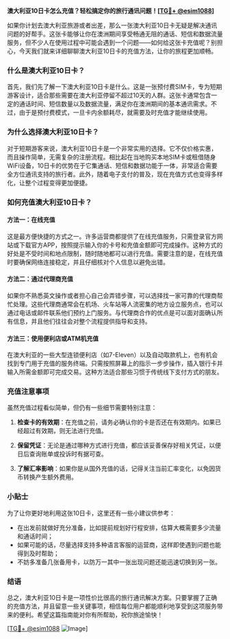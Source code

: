 **澳大利亚10日卡怎么充值？轻松搞定你的旅行通讯问题！[[TG💪+ @esim1088](https://t.me/s/esim1088)]**

如果你计划去澳大利亚旅游或者出差，那么一张澳大利亚10日卡无疑是解决通讯问题的好帮手。这张卡能够让你在澳洲期间享受畅通无阻的通话、短信和数据流量服务，但不少人在使用过程中可能会遇到一个问题——如何给这张卡充值呢？别担心，今天我们就来详细聊聊澳大利亚10日卡的充值方法，让你的旅程更加顺畅。

### 什么是澳大利亚10日卡？

首先，我们先了解一下澳大利亚10日卡是什么。这是一张预付费SIM卡，专为短期游客设计，适合那些需要在澳大利亚停留不超过10天的人群。这张卡通常包含一定的通话时间、短信数量以及数据流量，满足你在澳洲期间的基本通讯需求。不过，由于是预付费模式，一旦卡内余额耗尽，就需要及时充值才能继续使用。

### 为什么选择澳大利亚10日卡？

对于短期游客来说，澳大利亚10日卡是一个非常实用的选择。它不仅价格实惠，而且操作简单，无需复杂的注册流程。相比起在当地购买本地SIM卡或租借随身WiFi设备，10日卡的优势在于它集通话、短信和数据功能于一体，非常适合需要全方位通讯支持的旅行者。此外，随着电子支付的普及，现在充值方式也变得多样化，让整个过程变得更加便捷。

### 如何充值澳大利亚10日卡？

#### 方法一：在线充值

这是最方便快捷的方式之一。许多运营商都提供了在线充值服务，只需登录官方网站或下载官方APP，按照提示输入你的卡号和充值金额即可完成操作。这种方式的好处是不受时间和地点限制，随时随地都可以进行充值。需要注意的是，在线充值时要确保网络连接稳定，并且仔细核对个人信息以避免出错。

#### 方法二：通过代理商充值

如果你不熟悉英文操作或者担心自己会弄错步骤，可以选择找一家可靠的代理商帮忙处理。这些代理商通常会在机场、火车站等人流密集的地方设立服务点，也可以通过电话或邮件联系他们预约上门服务。与代理商合作的优点是可以面对面确认所有信息，并且他们往往会对整个流程提供指导和支持。

#### 方法三：使用便利店或ATM机充值

在澳大利亚的一些大型连锁便利店（如7-Eleven）以及自动取款机上，也有机会找到专门用于充值的服务终端。只需按照屏幕上的指示一步步操作，插入银行卡并输入所需金额即可完成交易。这种方法适合那些习惯于传统线下支付方式的朋友。

### 充值注意事项

虽然充值过程看似简单，但仍有一些细节需要特别注意：

1. **检查卡的有效期**：在充值之前，请务必确认你的卡是否还在有效期内。如果已经超过有效期，则无法进行充值。
   
2. **保留凭证**：无论是通过哪种方式进行充值，都应该妥善保存好相关凭证，以便日后查询账单或投诉时有据可查。

3. **了解汇率影响**：如果你是从国外充值的话，记得关注当前汇率变化，以免因货币转换产生额外费用。

### 小贴士

为了让你更好地利用这张10日卡，这里还有一些小建议供参考：
- 在出发前就做好充分准备，比如提前规划好行程安排，估算大概需要多少流量和通话时间；
- 如果可能的话，尽量选择支持多种语言客服的运营商，这样即使遇到问题也能得到及时帮助；
- 不妨多准备几张备用卡，以防万一其中一张出现问题还能迅速切换到另一张。

### 结语

总之，澳大利亚10日卡是一项性价比很高的旅行通讯解决方案。只要掌握了正确的充值方法，并且留意一些关键事项，相信每位用户都能顺利地享受到这项服务带来的便利。希望这篇指南能对你有所帮助，祝你旅途愉快！

[[TG💪+ @esim1088](https://t.me/s/esim1088) ![Image](https://i.postimg.cc/4NQfJmqS/Snipaste-2025-05-13-00-14-12.png)]